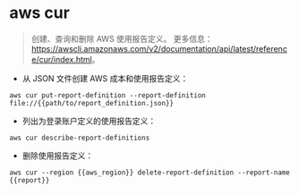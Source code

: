 # aws cur

> 创建、查询和删除 AWS 使用报告定义。
> 更多信息：<https://awscli.amazonaws.com/v2/documentation/api/latest/reference/cur/index.html>。

- 从 JSON 文件创建 AWS 成本和使用报告定义：

`aws cur put-report-definition --report-definition file://{{path/to/report_definition.json}}`

- 列出为登录账户定义的使用报告定义：

`aws cur describe-report-definitions`

- 删除使用报告定义：

`aws cur --region {{aws_region}} delete-report-definition --report-name {{report}}`